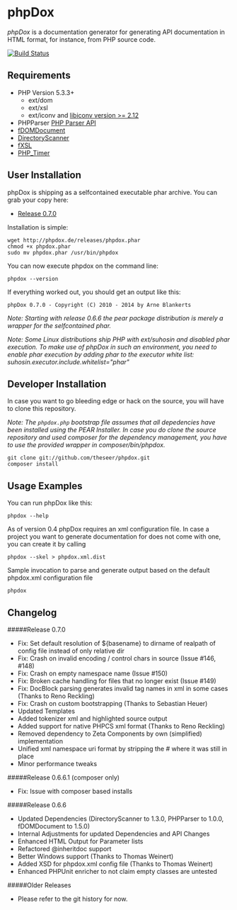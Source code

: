 phpDox
======

*phpDox* is a documentation generator for generating API documentation in HTML format, for instance, from PHP source code.


[![Build Status](https://travis-ci.org/theseer/phpdox.svg?branch=master)](https://travis-ci.org/theseer/phpdox)

Requirements
------------

- PHP Version 5.3.3+
  - ext/dom
  - ext/xsl
  - ext/iconv and [libiconv version >= 2.12](http://www.gnu.org/software/libiconv/documentation/libiconv/iconv.1.html)
- PHPParser [PHP Parser API](https://github.com/nikic/PHP-Parser)
- [fDOMDocument](http://github.com/theseer/fDOMDocument)
- [DirectoryScanner](http://github.com/theseer/DirectoryScanner)
- [fXSL](http://github.com/theseer/fXSL)
- [PHP_Timer](http://github.com/sebastianbergmann/php-timer)


User Installation
-----------------

phpDox is shipping as a selfcontained executable phar archive. You can grab your copy here:

- [Release 0.7.0](http://phpdox.de/releases/phpdox.phar)

Installation is simple:

    wget http://phpdox.de/releases/phpdox.phar
    chmod +x phpdox.phar
    sudo mv phpdox.phar /usr/bin/phpdox

You can now execute phpdox on the command line:

    phpdox --version

If everything worked out, you should get an output like this:

    phpDox 0.7.0 - Copyright (C) 2010 - 2014 by Arne Blankerts


_Note: Starting with release 0.6.6 the pear package distribution is merely a wrapper for the selfcontained phar._

_Note: Some Linux distributions ship PHP with ext/suhosin and disabled phar execution. To make use of phpDox in such an environment, you need to enable phar execution by adding phar to the executor white list: suhosin.executor.include.whitelist="phar"_

Developer Installation
----------------------

In case you want to go bleeding edge or hack on the source, you will have to clone this repository.

_Note: The `phpdox.php` bootstrap file assumes that all depedencies have been installed using the PEAR Installer.
In case you do clone the source repository and used composer for the dependency management, you have to use the provided
wrapper in composer/bin/phpdox._

    git clone git://github.com/theseer/phpdox.git
    composer install


Usage Examples
--------------

You can run phpDox like this:

    phpdox --help

As of version 0.4 phpDox requires an xml configuration file. In case a project you want to generate documentation for does not come with one, you can create it by calling

    phpdox --skel > phpdox.xml.dist


Sample invocation to parse and generate output based on the default phpdox.xml configuration file

    phpdox



Changelog
---------
#####Release 0.7.0

* Fix: Set default resolution of ${basename} to dirname of realpath of config file instead of only relative dir
* Fix: Crash on invalid encoding / control chars in source (Issue #146, #148)
* Fix: Crash on empty namespace name (Issue #150)
* Fix: Broken cache handling for files that no longer exist (Issue #149)
* Fix: DocBlock parsing generates invalid tag names in xml in some cases (Thanks to Reno Reckling)
* Fix: Crash on custom bootstrapping (Thanks to Sebastian Heuer)
* Updated Templates
* Added tokenizer xml and highlighted source output
* Added support for native PHPCS xml format (Thanks to Reno Reckling)
* Removed dependency to Zeta Components by own (simplified) implementation
* Unified xml namespace uri format by stripping the # where it was still in place
* Minor performance tweaks

#####Release 0.6.6.1 (composer only)

* Fix: Issue with composer based installs

#####Release 0.6.6

* Updated Dependencies (DirectoryScanner to 1.3.0, PHPParser to 1.0.0, fDOMDocument to 1.5.0)
* Internal Adjustments for updated Dependencies and API Changes
* Enhanced HTML Output for Parameter lists
* Refactored @inheritdoc support
* Better Windows support (Thanks to Thomas Weinert)
* Added XSD for phpdox.xml config file (Thanks to Thomas Weinert)
* Enhanced PHPUnit enricher to not claim empty classes are untested

#####Older Releases

* Please refer to the git history for now.

